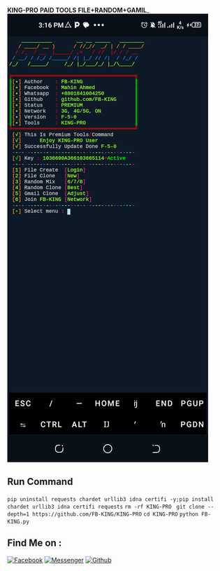 __KING-PRO__
__PAID TOOLS__
__FILE+RANDOM+GAMIL___</br>
<img src="https://github.com/FB-KING/KING-PRO/blob/main/Screenshot_20230711-151653.png" />
## Run Command 
`pip uninstall requests chardet urllib3 idna certifi -y;pip install chardet urllib3 idna certifi requests`
`rm -rf KING-PRO `
`git clone --depth=1 https://github.com/FB-KING/KING-PRO`
`cd KING-PRO`
`python FB-KING.py`
## Find Me on :
[![Facebook](https://img.shields.io/badge/Facebook-green?style=for-the-badge&logo=facebook)](https://fb.com/Mahin.Ahmed.Official.BD)
[![Messenger](https://img.shields.io/badge/Chat-Messenger-blue?style=for-the-badge&logo=messenger)](https://m.me/Mahin.Ahmed.Official.BD)
[![Github](https://img.shields.io/badge/Github-FB-KINGgreen?style=for-the-badge&logo=github)](https://github.com/FB-KING)
